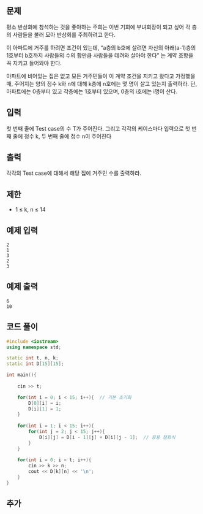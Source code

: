 ## 문제 
평소 반상회에 참석하는 것을 좋아하는 주희는 이번 기회에 부녀회장이 되고 싶어 각 층의 사람들을 불러 모아 반상회를 주최하려고 한다.

이 아파트에 거주를 하려면 조건이 있는데, “a층의 b호에 살려면 자신의 아래(a-1)층의 1호부터 b호까지 사람들의 수의 합만큼 사람들을 데려와 살아야 한다” 는 계약 조항을 꼭 지키고 들어와야 한다.

아파트에 비어있는 집은 없고 모든 거주민들이 이 계약 조건을 지키고 왔다고 가정했을 때, 주어지는 양의 정수 k와 n에 대해 k층에 n호에는 몇 명이 살고 있는지 출력하라. 단, 아파트에는 0층부터 있고 각층에는 1호부터 있으며, 0층의 i호에는 i명이 산다.
## 입력
첫 번째 줄에 Test case의 수 T가 주어진다. 그리고 각각의 케이스마다 입력으로 첫 번째 줄에 정수 k, 두 번째 줄에 정수 n이 주어진다
## 출력
각각의 Test case에 대해서 해당 집에 거주민 수를 출력하라.

## 제한
- 1 ≤ k, n ≤ 14
## 예제 입력 
```
2
1
3
2
3
```

## 예제 출력  
```
6
10
```
## 코드 풀이
```c++
#include <iostream>
using namespace std;

static int t, n, k;
static int D[15][15];

int main(){
    
    cin >> t;

    for(int i = 0; i < 15; i++){  // 기본 초기화
        D[0][i] = i;
        D[i][1] = 1;
    }
    
    for(int i = 1; i < 15; i++){
        for(int j = 2; j < 15; j++){
            D[i][j] = D[i - 1][j] + D[i][j - 1];  // 응용 점화식 
        } 
    }
    
    for(int i = 0; i < t; i++){
        cin >> k >> n;
        cout << D[k][n] << '\n';
    }
}
```
## 추가
